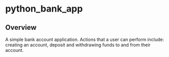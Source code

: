 # python_bank_app
## Overview

A simple bank account application. Actions that a user can perform include: creating an account, deposit and withdrawing funds to and from their account.
 
